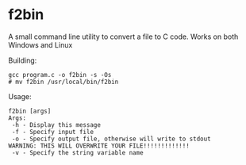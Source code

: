 # f2bin
A small command line utility to convert a file to C code. Works on both Windows and Linux

Building:
```
gcc program.c -o f2bin -s -Os
# mv f2bin /usr/local/bin/f2bin
```

Usage:
```
f2bin [args]
Args:
 -h - Display this message
 -f - Specify input file
 -o - Specify output file, otherwise will write to stdout
WARNING: THIS WILL OVERWRITE YOUR FILE!!!!!!!!!!!!!
 -v - Specify the string variable name
```
